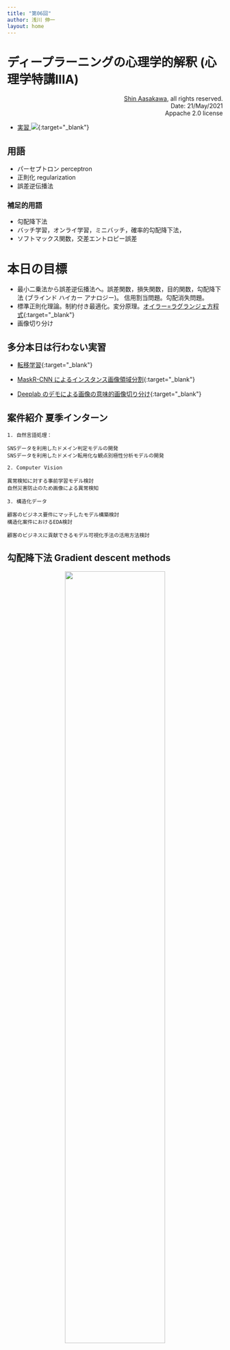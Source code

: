 ```yaml
---
title: "第06回"
author: 浅川 伸一
layout: home
---
```



# ディープラーニングの心理学的解釈 (心理学特講IIIA)

<div align='right'>
<a href='mailto:educ0233@komazawa-u.ac.jp'>Shin Aasakawa</a>, all rights reserved.<br>
Date: 21/May/2021<br/>
Appache 2.0 license<br/>
</div>

<!--
# [ディープラーニングの心理学的解釈 (心理学特講IIIA)](https://komazawa-deep-learning.github.io/)
-->

- [実習 <img src="https://komazawa-deep-learning.github.io/assets/colab_icon.svg">](https://colab.research.google.com/github/komazawa-deep-learning/komazawa-deep-learning.github.io/blob/master/notebooks/2021_0521mlp_Adam_SGD.ipynb){:target="_blank"}
<!-- - [本日の課題 <img src="https://komazawa-deep-learning.github.io/assets/colab_icon.svg">](https://github.com/komazawa-deep-learning/komazawa-deep-learning.github.io/blob/master/notebooks/2020_0529komazawa_homework.ipynb){:target="_blank"}
 -->


## 用語

- パーセプトロン perceptron
- 正則化 regularization
- 誤差逆伝播法

### 補足的用語

- 勾配降下法
- バッチ学習，オンライ学習，ミニバッチ，確率的勾配降下法，
- ソフトマックス関数，交差エントロピー誤差

<!-- ## 前回の復習

- **ディープラーニング** 深層学習, deep learning とは **信用割当問題** credit assignment problem を回避するために **畳込み** convolution 演算(処理)を用いて多層にしたニューラルネットワークのこと
	- 畳込み演算って何？
	- カーネルサイズ
	- プーリング
	- ストライド
	- パディング-->
 <!-- ハイパーパラメータとしてのカーネル(特徴)サイズ，ストライド，パディング
\[
\left[\text{畳込み}\left(\ge1\right) \rightarrow \text{プーリング}\left(\ge0\right)\right]
\times \left(\ge1\right)\rightarrow\text{全結合層}\left(\ge1\right)
\]
-->


# 本日の目標
- 最小二乗法から誤差逆伝播法へ。誤差関数，損失関数，目的関数，勾配降下法 (ブラインド ハイカー アナロジー)。 信用割当問題。勾配消失問題。
- 標準正則化理論。制約付き最適化。変分原理。[オイラー=ラグランジェ方程式](https://ja.wikipedia.org/wiki/%E3%82%AA%E3%82%A4%E3%83%A9%E3%83%BC%EF%BC%9D%E3%83%A9%E3%82%B0%E3%83%A9%E3%83%B3%E3%82%B8%E3%83%A5%E6%96%B9%E7%A8%8B%E5%BC%8F){:target="_blank"} 
- 画像切り分け

<!--- 画像切り分け
- ニューラルネットワーク，機械学習の分野で頻繁に用いられている性能向上のための技法を紹介
- この授業の目標は深層学習の心理学的な意味付けを考えることであるので，紹介する上記の技法は無関係のように思われる
- だがそうではないことを理解することが目的
-->

## 多分本日は行わない実習

<!-- - [kminst による CNN](https://github.com/ShinAsakawa/2019komazawa/blob/master/notebooks/2019keras_kmnist_demo.ipynb){:target="_blank"} -->
- [転移学習](https://colab.research.google.com/github/komazawa-deep-learning/komazawa-deep-learning.github.io/blob/master/notebooks/2020_0529transfer_learning.ipynb){:target="_blank"}

- [MaskR-CNN によるインスタンス画像領域分割](https://colab.research.google.com/github/komazawa-deep-learning/komazawa-deep-learning.github.io/blob/master/notebooks/2020_0529Mask_R_CNN_Image_Segmentation.ipynb){:target="_blank"}
- [Deeplab のデモによる画像の意味的画像切り分け](https://colab.research.google.com/github/komazawa-deep-learning/komazawa-deep-learning.github.io/blob/master/notebooks/2020_0529Semantic_segmantation_DeepLab_Demo.ipynb){:target="_blank"}


<!--
# デモ

- [グーグルによるニューラルネットワークの遊び場 (プレイグランド)](https://project-ccap.github.io/tensorflow-playground/){:target="_blank"}

- [Scavenger hunt](https://emojiscavengerhunt.withgoogle.com/){target="_blank"}
- [https://teachablemachine.withgoogle.com/](https://teachablemachine.withgoogle.com/){target="_blank"}
- [姿勢推定デモ](https://storage.googleapis.com/tfjs-models/demos/posenet/camera.html){target="_blank"}
- [Style-based GAN](https://youtu.be/kSLJriaOumA)
- [foodly による唐揚げもりつけロボット](https://rt-net.jp/service/foodly/), [YouTube](https://youtu.be/KiT_DrDjdDE)
-->


## 案件紹介 夏季インターン

<!-- 機械学習系だと自然言語処理、Computer Vision、構造化データ（テーブルデータ）の3種があり、
興味があるものに応募するイメージです(メール最下部)。
-->

```
1. 自然言語処理：

SNSデータを利用したドメイン判定モデルの開発
SNSデータを利用したドメイン転用化な観点別極性分析モデルの開発

2. Computer Vision

異常検知に対する事前学習モデル検討
自然災害防止のため画像による異常検知

3. 構造化データ

顧客のビジネス要件にマッチしたモデル構築検討
構造化案件におけるEDA検討

顧客のビジネスに貢献できるモデル可視化手法の活用方法検討
```

## 勾配降下法 Gradient descent methods

<center>
<img src="https://miro.medium.com/max/814/1*kmmjFBP5vRkKOM1SP4URpA.png" style="width:68%"><br/>

出典: [The Complete Beginner’s Guide to Deep Learning: Artificial Neural Networks](https://towardsdatascience.com/simply-deep-learning-an-effortless-introduction-45591a1c4abb)
</center>


### コスト関数

- コスト関数 cost function
- 損失関数 loss function
- 誤差関数 error function
- 目的関数 objective function

$$
p(\mathbf{y}\vert \mathbf{x};\mathbf{\theta})
$$

**最小二乗誤差**（下式）, あるいは**負の対数尤度** negative log likelifood ($-\log(x)$) など

$$
J(\mathbf{\theta})=\frac{1}{2}\mathbb{E}_{\mathbf{x,y}\sim\hat{p}_{data}}
\left\|\mathbf{y}-f(\mathbf{x};\mathbf{\theta})\right\|^2+\mbox{const.}
$$


### 交差エントロピー損失関数
ニューラルネットワークや機械学習において，予測すべき値が2値化された量，たとえば真偽値真であれば $1$ をとり，偽
であれば $0$ であったり，確率である場合には，最小化すべき目標関数(正則化項を含めて損失関数でもよい)は平均二乗
誤差 Mean Square Errors ではなく **交差エントロピー cross-entropy 損失**，あるいは交差エントロピー誤差と呼ぶ関
数が用いられる。

自乗誤差に比べて交差エントロピーを用いると学習が高速化される。
<!-- 理由は以下で説明する-->
文献的にはニューラルネットワークに交差エントロピーが導入されたのは Hinton(1989) など

交差エントロピーは次式で表される:

$$
\mathcal{L}=-t\log(y)-(1-t)\log(1-y),
$$<!-- {#eq:def-cross-entropy}-->

ここで $t$ は教師信号すなわち $1$ または $0$ をとり，$y$ はニューラルネットワークから出力された予測値。

上式は （確率とみなせる）出力 $y$ が $t$ 回起こった と解釈できる $y^t$ このときの $t$ の値はは $0$ か $1$ しか取らないので，
上式右辺は，もし $t$ が 1 であれば右辺第一項を計算し，$t$ が $0$ であれば 右辺第2項を計算することになる。

右辺第一項と右辺第二項とを別曲線として描いた下図。

<center>
<img src="/assets/cross-entropy.svg" style="width:39%"><br/>
<!--      https://raw.githubusercontent.com/komazawa-deep-learning/komazawa-deep-learning.github.io/e69ca10d8b2a4e9f34943fc302e5eafc7dbd934d/assets/cross-entropy.svg-->
交差エントロピーのグラフ
</center>

ここで対数 $\log$ の底は $e$ や $2$ が用いられる。

## エントロピー
エントロピーには熱力学エントロピーと情報論的エントロピーと $2$ 種類存在するがどちらも同じ形式をしている。情報
論的には平均エントロピー $H$ を以下のように定義する

$$
H[X]=-\sum_i X_i\log(X_i)
$$ 

上式 は 平均情報量 [@Shannon1948] とも呼ばれる。連続変量の場合には総和記号 $\sum$ が積分記号 $\int$ となって 
$$
H[x]=-\int x\log(x)\;dx
$$

<center>
<img src="/assets/shannon-entropy.svg" style="width:29%"><br/>
シャノンのエントロピー
</center>

### まとめ

- コスト関数，損失関数，誤差関数，目的関数，はほぼ同じような意味で用いられる
- 代表的なコスト関数として，最小自乗誤差，交差エントロピー誤差，などがある
- 出力が確率で与えられるような問題，たとえば，分類問題などでは交差エントロピー誤差関数が用いられる



## 一般化とオーバーフィッティング，アンダーフィッティング
<!--Generalization, Overfitting and Under-fitting-->

- データへの当てはまりが良いことが良いモデルではない
- 未知のデータに対してどれほど当てはまるのかがモデルの性能を決める
<!--
* 訓練データ training data 実際に学習に用いたデータ
* テストデータ test data 未知のデータ，訓練時には使用していないデータ
-->
* オーバーフィッティング 訓練データへの過剰適合
* アンダーフィッティング 訓練データを十分に学習できない場合
<!--
* データ数(*小*) アンダーフィットする可能性**大**
-->

<center>
<img src="/assets/04_07underOverFittings.svg" style="width:59%"><br/>
</center>

- [多項回帰による過剰適合，デモ <img src="/assets/colab_icon.svg">](https://colab.research.google.com/github/ShinAsakawa/ShinAsakawa.github.io/blob/master/notebooks/2020Sight_Visit_polynomilal_fittings_demo.ipynb)

<!--
It's not a good idea to test a machine learning model on a dataset which we used to train it, since it won't g
ive any indication of how well our model performs on unseen data. The ability to perform well on unseen data i
s called generalization, and is the desirable characteristic we want in a model.
When a model performs well on training data (the data on which the algorithm was trained) but does not perform
 well on test data (new or unseen data), we say that it has overfit the training data or that the model is ove
rfitting. This happens because the model learns the noise present in the training data as if it was a reliable
 pattern. 
Conversely, when a model does not perform well on training data (i.e. it fails to capture patterns present in 
the training data) as well as unseen data then it is said to be under-fitting. That is, the model is unable to
 capture patterns present in the training data. 
A smaller dataset can significantly increase the chance of overfitting. This is because it is much tougher to 
separate reliable patterns from noise when the dataset is small. [1]
Examples of overfitting and under-fitting
-->

$y = w_0 + w_1 x$, 

$y = w_0 + w_1 x_1 + w_2 x_2$, 

$y = w_0 + w_1 x_1 +\cdots + x_nx_n$


<!--
Suppose we have the following dataset (red points in the figure), where we have only one input variable x and 
one output variable y. 

If we fit y = w0 + w1x to the above dataset, we get the straight line fit as shown above. Note that this is no
t a good fit since it is quite far from many data points. This is an example of under-fitting. 

Now, if we add another feature x2 and fit y = w0 + w1x1 + w2x2 then we'll get a curve fit as shown above. (Sid
e note: This is still a linear model. x2 is a feature, i.e. input. The weights are w's and they are interactin
g linearly with the features x and x2. The curve we are fitting is a quadratic curve). As you can see, this is
 slightly better since it passes much closer to the data points above. 

If we keep adding more features we'll get a curve that is more and more complex and that passes through more a
nd more data points. Above figure shows an example. This is an example of overfitting. In this case, we are pe
rforming polynomial fitting y = w0 + w1x1 + w2x2 + ... + wdxd.
Even though the fitted curve passes through almost all points, it won't perform well on unseen data. 
-->

### オーバーフィッティングの回避
<!-- Strategies to Avoid Overfitting

One way to avoid overfitting it to collect more data. However, that is not always feasible. Below are some oth
er strategies to overcome the problem of overfitting - regularization and cross-validation. -->
### 正則化 Regularization

モデルの複雑さを調整する

<!--
In regularization, we combat overfitting by controlling the model's complexity, i.e. by introducing an additio
nal term in our cost function in-order to penalize large weights. This biases our model to be simpler, where s
impler is weights of smaller magnitude (or even zero). We want to make the weights smaller, because complex mo
dels and overfitting are characterized by large weights. Recall the mean-squared error cost function, 
J(w)=1nn∑i=1(y(xi)−yit)2
-->

### L2 正則化 リッジ回帰 
<!--Regularization or Ridge Regression-->

$$
\text{目的関数} = \text{誤差} + \lambda \left|w\right|^2
$$

<!--
In L2 regularization, a commonly used regularization technique, we add a penalty proportional to the squared m
agnitude of each weight. Our new cost function with L2 regularization is as follows:-
J(w)=1nn∑i=1(y(xi)−yit)2+λ||w2||
where, the first term is the same as in regular linear regression (without any regularization), and the second
 term is the regularization term. λ is a hyper-parameter that we choose and decides the regularization strengh. Larger values of λ imply more regularization, i.e. smaller values for the model parameters. ||w2|| is w12  w22 + ... wd2. 
-->
- L2 正則化はパラメータの絶対値が大きくなると罰則項 pernalty term として作用

<!--
L2 regularization penalizes the larger weights more (since the penalty is proportional to the weight squared).
 For example, reducing w = 10 to w = 9 has a larger effect on the penalty term (102-92) than reducing w = 3 to
 w = 2 (32-22).  
-->
### L1 正則化 Lasso 回帰 <!--Regularization or Lasso Regression-->

$$
\text{目的関数} = \text{誤差} + \lambda\left|w\right|
$$

<!--
In L1 regularization, we the penalty term is λ ||w||. That is, our cost function is:
J(w)=1nn∑i=1(y(xi)−yit)2+λ||w||
-->
<!--
An interesting property of L1 regularization is that model's parameters become sparse during optimization, i.e
. it promotes a larger number of parameters w to be zero. This is because smaller weights are equally penalize
d as larger weights, whereas in L2 regularizations, larger weights are being penalized much more. This sparse 
property is often quite useful. For example, it might help us identify which features are more important for m
aking predictions, or it might help us reduce the size of a model (the zero values don't need to be stored). 
Ordinary least square (which we saw earlier in linear regression) with L2 regularization is known as Ridge Reg
ression and with L1 regularization it is known as Lasso Regression.
Cross Validation and Validation Datasets
-->

### 正則化項

- 簡潔さ原理 simplicity principle L1
- 滑らかさ原理 smoothness principle L2
- 疎性原理 sparseness principle L0

<center>
<img src="/assets/Regularization.svg" style="width:44%"><br/>
</center>

#### 正則化項の影響

<center>
<img src="/assets/2001Hastie_p84.png" style="width:66%"><br/>
<img src="/assets/2001Hastie_p89.png" style="width:66%"><br/>
<img src="/assets/2001Hastie_p91.png" style="width:69%"><br/>
</center>
Hastie (2001) より

### まとめ

- アンダーフィッテイングとオーバーフィッティング
- データ数に比べて，推定すべきパラメータが多過ぎ = オーバーフィッティング
- データ数に比べて，推定すべきパラメータが少な過ぎ = アンダーフィッティング
- 正則化 L1, L2, L0, エラスティック
- 正則化項の大きさ $\lambda$ はハイパーパラメータと呼ぶ


## 交差妥当性 cross validation

<!--
is a method for finding the best hyper-parameters of a model. 
For example, in gradient descent, we need to choose a stopping criteria. 
The simplest stopping criteria is to check whether our accuracy is improving on the training dataset. 
However, this is prone to overfitting since the model might be capturing noise present in the training data as reliable patterns. -->

## ホールド・アウト法 Holdout method

データを訓練データと検証データに分割 
<!--
We can overcome this problem by not using the entire training data while training a model. 
Instead we will hold out some data (validation dataset) and we'll train only on remaining data. 
For example, we can split our training dataset into 70/30 and use 70% data for training and 30% data for validation. 
In the above example of gradient descent, now we train our algorithm on the training data, but check whether or not our model is getting better on the validation dataset. 
This is known as the holdout method and it is one of the simplest cross validation methods. 
We can also use the validation data for other types of experimentation. Such as if we want to run multiple experiments where we choose different features to use to train our machine learning model. 
-->

- kホールド法 K-fold Cross Validation

データを k 個に分割して, k-1 データで訓練，残りの 1 で検証
<!--
In K-fold cross validation, the dataset is divided into k separate parts. We repeat training process k times. 
Each time, one part is used as validation data, and the rest is used for training a model. 
Then we average the error to evaluate a model. Note that k-fold cross validation increases the computational requirements for training our model by a factor of k.
-->

<!--
The main advantages of k-fold cross validation are that 
1. It is more robust to over-fitting than the holdout method when performing large number of experiments. 
2. It is better to use when the dataset size is small. This is because when performing k-fold cross-validation, we can use a much smaller validation split (say 10% instead of 30%) since we are testing the model on various subsamples of the data being in the 10%.
Leave-one-out cross validation is a special instance of k-fold cross validation in which k is equal to the number of data points in the dataset. 
Each time, we hold out a single data point and train a model on rest of the data. 
We use the single data point to test our model. Then we calculate the average error to evaluate a model.
-->


- 初期停止 early stopping

オーバーフィッティングを避ける方法の一つ: 学習打ち切り基準

<center>
<img src="/assets/04_07earlyStopping.svg" style="width:66%"><br/>
</center>



## SGD は SDG に貢献できるのか？

報道などで昨今耳にする SDG 持続可能な成長目標 ですが，大変紛らわしいことに，ニューラルネットワーク，機械学習の分野では SGD があります。

同じ ３ 文字で同じ文字で，順番が異なるだけでややこしいですが， SGD は 確率的勾配降下法 Stochastic Gradient Descent methods のことです。
レオン・ボットーらを中心に，

前回までと同様に，この授業では，損失関数，目標関数，誤差関数，を区別せずに用います。
ニューラルネットワークに限らず最適化手法として，これら関数の最大化，もしくは最小化を行うことを学習と呼びます。



<center>
<img src='https://komazawa-deep-learning.github.io/assets/2014Imgur_Saddle_point.gif' style='width:74%'><br>
<img src='https://komazawa-deep-learning.github.io/assets/2014Imgur_Beales_function.gif' style='width:74%'><br>
<img src='https://komazawa-deep-learning.github.io/assets/2014Imgur_Long_Valley.gif' style='width:74%'><br>
</center>


## 整流線型ユニット ReLU (Recutified Linear Unit)

**整流線型ユニット ReLU** とは，ニューラルネットワークの活性化関数の一つです。
シグモイド関数や，ハイパータンジェント関数に比べて，極端に単純な形をしています。
駄菓子菓子，生理学との対応についても根拠を持っています。

<!-- The **ReLU** (rectified linear unit) layer is another step to our convolution layer. 
You’re applying an activation function onto your feature maps to increase non-linearity in the network. 
This is because images themselves are highly non-linear! 
It removes negative values from an activation map by setting them to zero.

Convolution is a linear operation with things like element wise matrix
multiplication and addition. 
The real-world data we want our CNN to learn will be non-linear. 
We can account for that with an operation like ReLU. 
You can use other operations like tanh or sigmoid. ReLU, however, is a popular choice because it can train the network faster without any major penalty to generalization accuracy.

Want to dig deeper? Try Kaiming He, et al. [Delving Deep into Rectifiers: Surpassing Human-Level Performance on ImageNet Classification](https://arxiv.org/abs/1502.01852).

If you need a little more info about [the absolute basics of activation functions, you can find that here](https://towardsdatascience.com/simply-deep-learning-an-effortless-introduction-45591a1c4abb)!


Here’s how our little buddy is looking after a ReLU activation function turns all of the negative pixel values black


```python
viz_layer(activated_layer)
```

<center>
<img src="https://komazawa-deep-learning.github.io/assets/output2.jpg" style="width:84%">
</center>
-->



# 標準正則化理論と条件付き最適化

視覚情報処理の分野では，ディビッド・マー David Marr や トマソ・ポッジオ らによって視覚情報処理を定式化する研究が行われました。
以下に論文を引用します。

<div align="center" style="width:94%">
<img src="https://komazawa-deep-learning.github.io/assets/1985Poggio_2.svg" style="width:98%">
</div>

以下に上記引用部分の拙訳を付けます:

データ $y$ から $z$ を見つけ出す不良設定問題の正則化
$$
Az = y
$$
では，正則化項 $\left\|\cdot\right\|$ の選択と汎関数の安定化項 $\left\|Pz\right\|$ が必要となる。
標準正則化理論においては，$A$ は線形演算子，ノルムは 2 次，$P$ は線形である。
2 種類の方法が適用可能である。
すなわち 
1. $\left\|Az-y\right\|\leqslant\epsilon$ を満たし，次式を最小化する $z$ を探す
$$
\left\|Pz\right\|^2
$$

2. 次式を最小化する $z$ を探す
$$
\left\|Az-y\right\|+\lambda\left\|Pz\right\|^2,
$$
ここで $\lambda$ はいわゆる正則化パラメータである。

最初の方法は，十分にデータを近似し，かつ，「基準」$\left\|Pz\right\|$ を最小化するという意味で「正則」な $z$ を探す方法である。
二番目の方法は，$\lambda$ が正則化の程度と解のデータへの近似とをコントロールする。
標準正則化理論は，最良の $\lambda$ を決定する手法を提供する。
標準正則化の手法は，上式に制約を導入することで変分原理の問題としている。
最小化するコストは物理的制約条件を満たす良い解を反映している。
すなわち，データへの近似もよく，かつ，正則化項 $\left\|Pz\right\|^2$ も小さいことを意味する。
$P$ は問題の物理的制約を表しており，2 次の変分原理であり，解空間内での唯一解が存在する。
標準正則化手法は，不良設定問題に対して注意深い分析が必要であることを注記しておく。
ノルム $\left\|\cdot\right\|$，正則化関数 $\left\|Pz\right\|$, および，汎関数空間の選択は数学的性質と，物理的説得性を有する必要がある。
これらにより，正しい正則化の詳細条件が定まる。

変分原理は物理学，経済学，工学，で幅広く用いられている。例えば物理学における基本法則は変分原理を用いて，
エネルギーやラグランジェ関数を用いて簡潔に表現されている。

<!--
- [上を訳してみました。github.io だと数式が表示されない場合があるため colab にしています](https://github.com/komazawa-deep-learning/komazawa-deep-learning.github.io/blob/master/notebooks/2020_0529Poggios_standard_regularization_translation.ipynb){:target="_blank"}
-->

様々な視覚課題に適用されていて，以下のようなリストが挙げられています。

<div align="center" style="width:94%">
<img src="https://komazawa-deep-learning.github.io/assets/1985Poggio_1.svg" style="width:44%">
<img src="https://komazawa-deep-learning.github.io/assets/1985Poggio_3math.svg" style="width:44%">
<!-- <div align="left" sytle="width:49%">
1. Edge detection
1. Spatio-temporal interpolation and approximation
1. Computation of optical flow
1. Computation of lightness and albedo
1. Shape from contours
1. Shape from texture
1. Shape from shading
1. Binocular stereo matching
1. Structure from motion
1. Structure from stereo
1. Surface reconstruction
1. Computation of surface colour
</div>
-->
</div>

<!--
The regularization of the ill-posed problem of finding $z$ from
the 'data' $y$

\begin{equation}
Az=y \;\;\;\;\;\;\;\;\;\;(1)
\end{equation}

requires the choice of norms $||\cdot||$ and of a stabilizing functional
$|Pz|$.  In standard regularization theory, $A$ is a linear operator, the
norms are quadratic and $P$ is linear.  Two methods that can be applied
are: (1) among $z$ that satisfy $|Az-y|<\epsilon$ find $z$ that minimizes
$\epsilon$ depends on the estimated measurement errors and is zero if the
data are noiseless

\begin{equation}
|Pz|^{2} \;\;\;\;\;\;\;\;\;\;(2)
\end{equation}

p(2) find $z$ minimizes

\begin{equation}
|Az-y|^2+\lambda|Pz|^2 \;\;\;\;\;\;\;\;\;\;(3)
\end{equation}

where $\lambda$ is a so-call regualarization parameter.

- Bridging the Gaps Between Residual Learning, Recurrent Neural Networks and Visual Cortex by Qianli Liao and Tomaso Poggio は注目すべき？ 
- ResNet の解釈

- Hinton, Deep Learning, (Rumelhart backprop also) は Sutton の Bitter lesson の具現化である。end-to-end 一気通貫学習は，特徴抽出(特徴分析)，表現学習(内部表象)，分類器(意思決定)を含む。
-->

<!--
Roe et. al (1992) Visual Projections Routed to the Auditory Pathway in Ferrets: Receptive Fields of Visual Neurons in Primary Auditory Cortex
-->

<!-- How does cortex that normally processes inputs from one sensory
modality respond when provided with input from a different modality? We
have addressed such a question with an experimental preparation in which
retinal input is routed to the auditory pathway in ferrets. Following
neonatal surgical manipulations, a specific population of retinal ganglion
cells is induced to innervate the auditory thalamus and provides visual
input to cells in auditory cortex (Sur et al., 1988).  We have now examined
in detail the visual response properties of single cells in primary
auditory cortex (A 1) of these rewired animals and compared the responses
to those in primary visual cortex (V1) of normal animals. Cells in A 1 of
rewired animals differed from cells in normal V1: they exhibited larger
receptive field sizes and poorer visual responsivity, and responded with
longer latencies to electrical stimulation of their inputs. However,
striking similarities were also found. Like cells in normal V1, A 1 cells
in rewired animals exhibited orientation and direction selectivity and had
simple and complex receptive field organizations. Furthermore, the degree
of orientation and directional selectivity as well as the proportions of
simple, complex, and nonoriented cells found in A1 and V1 were very
similar. These results have significant implications for possible
commonalities in intracortical processing circuits between sensory
cortices, and for the role of inputs in specifying intracortical circuitry.

あるモダリティからの入力を通常処理する皮質は、異なるモダリティからの入力を与えられたときにどのように反応するのだろうか？網膜入力が西洋イタチ，フェレットの聴覚経路にルーティングされる実験でそのような状況を作り出した。新生児外科手術に続いて、網膜神経節細胞の特定の集団が聴覚視床を神経支配するように誘導し、聴覚皮質の細胞に視覚的な入力を提供した（Sur et al 1988）。
今回、これらの再配線された動物の一次聴覚皮質（A1）における単細胞の視覚反応特性を詳細に調べ、正常な動物の一次視覚皮質（V1）におけるそれらとの反応を比較した。
再配線された動物の A1 細胞は、正常な V1 細胞とは異なっていた：それらはより大きい受容野の大きさと劣った視覚的反応性を示し、入力電気刺激に対してより長い潜時で反応した。
だが、驚くほどの類似点も見つかった。正常な V1 の細胞と同様、再配線された動物の A1 細胞は、方向選択性と方位選択性を示し、単純型，複雑型の受容野組織を有していた。
さらに、方位選択性および方向選択性、ならびに A1および V1 に見られる単純、複雑、および無配向のセルの割合は非常に類似していた。
これらの結果は、皮質内処理回路における知覚皮質間の可能な共通性、および皮質内回路の指定における入力の役割に対して重要な意味を持つ。
-->

<!--
- Metin and Frost (1988) Visual responses of neurons in somatosensory cortex of hamsters with experimentally induced retinal projections to somatosensory thalamus
-->

<!--
These experiments investigate the capacity of thalamic and cortical
structures in a sensory system to proces..  information of a modality
normally associated with another system. Retinal ganglion ceUs in newborn
Syrian hamsters were made to project permanently to the main thalamic
somatosensory (ventrobasal) nucleus. When the animals were adults, single
unit recordings were made in the somatosensory cortices, the principal
targets of the ventrobasal nucleus. The somatosensory neurons responded to
visual stimulation of distinct receptive fields, and their response
properties resembled, in several characteristic features, those of normal
visual cortical neurons. In the visual cortex of normal animals and the
somatosensory cortex of operated animals, the same functional categories of
neurons occurred in similar proportions, and the neurons' selectivity for
the orientation or direction of movement of visual stimuli was
comparable. These results suggest that thalamic nuclei or cortical areas at
corresponding levels in the visual and somatosensory pathways perform
similar transformations on their inputs.

実験で視床と皮質の能力を調べた。モダリティの情報を処理するための感覚システムの構造
通常は他のシステムと関連付けられています。
新生児シリアンハムスターの網膜神経節細胞は、主に視床の体性感覚（腹側基底核）核に永久的に突出するように作られた。
動物が成体のときは、腹側基底核の主な標的である体性感覚皮質において単一単位の記録が行われた。
体性感覚ニューロンは、異なる受容野の視覚刺激に応答し、そしてそれらの応答特性は、いくつかの特徴的な特徴において、正常な視覚皮質ニューロンのそれらに似ていた。
正常な動物の視覚皮質および手術された動物の体性感覚皮質において、同じ機能範疇のニューロンが同様の割合で生じ、そしてニューロンの選択性は
視覚刺激の運動の方向または方向は
同程度の。
これらの結果は、視経路および体性感覚経路における対応するレベルの視床核または皮質領域がそれらの入力に対して同様の変換を実行することを示唆している。
-->


## 畳み込み演算を利用したニューラルネットワーク

<div align="center">
<!--<img src='https://komazawa-deep-learning.github.io/assets/2012AlexNet.svg" style="width:94%">-->
<img src="https://komazawa-deep-learning.github.io/assets/Neocognitron.svg" style="width:74%">
<img src="https://komazawa-deep-learning.github.io/assets/Fukushima.jpeg" style="width:24%"><br>
ネオコグニトロンの概略図(Fukushima, 1979)<br>
</div>


## LeNet5 (LeCun, 1998)
<center>
<img src="https://komazawa-deep-learning.github.io/assets/1998LeCun_Fig2_CNN.svg" style='width:94%'><br>
LeCun (1998) より
</center>

## AlexNet (Krizensky, et al., 2012)

<center>
<img src="https://komazawa-deep-learning.github.io/assets/2012AlexNet.svg" style="width:94%"><br/>
Krzensky et al (2012) より
</center>

## GooLeNet (Inception) (Szegedy et. al, 2014)

<center>
<img src="https://komazawa-deep-learning.github.io/assets/2014Szegedy_GoogLeNet.svg" style='width:99%'><br/>
</center>

<!-- <center>
<img src='https://komazawa-deep-learning.github.io/assets/2013Uijings_Selective_Search_Fig1.svg' style='width:94%'><br>
空間ピラミッド (2015) より
</center>



<div align="center" style="width:94%">
	<img src="https://komazawa-deep-learning.github.io/assetsdmoulin_gif/full_padding_no_strides.gif" style="width:33%">
	<img src="https://komazawa-deep-learning.github.io/assetsdmoulin_gif/same_padding_no_strides_transposed.gif" style="width:33%"><br/>
	<div align="left" style="width:66%">
		左:入力層 5x5青，出力層緑，カーネルサイズ3x3, フルパディング，ストライド=1.
		右:入力層 5x5青，出力層緑，カーネルサイズ3x3, フルパディング，ストライド=1. トランスポーズド畳み込み
	</div>
	<img src="https://komazawa-deep-learning.github.io/assetsdmoulin_gif/numerical_max_pooling.gif" style="width:33%">
	<img src="https://komazawa-deep-learning.github.io/assetsdmoulin_gif/numerical_average_pooling.gif" style="width:33%"><br/>
	<div align="left" style="width:66%">
		左: 最大値プーリング。
		右: 平均値プーリング
	</div>
	<div align="left" style="width:66%">
		Dmoulin and Visin (2020) より
	</div>
	<img src="https://komazawa-deep-learning.github.io/assetsdmoulin_gif/padding_strides.gif" style="width:33%">
	<img src="https://komazawa-deep-learning.github.io/assetsdmoulin_gif/padding_strides_odd.gif" style="width:33%">
	<img src="https://komazawa-deep-learning.github.io/assetsdmoulin_gif/padding_strides_odd_transposed.gif" style="width:33%"><br/>
	<div align="left" style="width:66%">
		左: padding_strides, 中:padding_strides_odd, 右:padding_stride_transposed
	</div>
	<img src="https://komazawa-deep-learning.github.io/assetsdmoulin_gif/same_padding_no_strides.gif" style="width:33%">
	<img src="https://komazawa-deep-learning.github.io/assetsdmoulin_gif/same_padding_no_strides_transposed.gif" style="width:33%">
    <div align="left" style="width:66%">
	 右:same_padding_no_strides, 左: same_padding_no_strides_transposed
	</div>
	<img src="https://komazawa-deep-learning.github.io/assetsdmoulin_gif/arbitrary_padding_no_strides.gif" style="width:33%">
	<img src="https://komazawa-deep-learning.github.io/assetsdmoulin_gif/arbitrary_padding_no_strides_transposed.gif" style="width:33%">
    <div align="left" style="width:66%">
	 右:arbitrary padding no strides, 左: artibtrary padding no stride transposed
	</div>
</div>
-->


### イメージネットコンテスト，アレックスネットの出力にみる問題点

<div align="center" style="width:89%">
	<img src="https://komazawa-deep-learning.github.io/assets/2012AlexNetResult0.svg" style="width:33%">
	<img src="https://komazawa-deep-learning.github.io/assets/2012AlexNetResult.svg" style="width:33%">
	<div align="left" style="width:66%">
	アレックスネットの結果: 画像のすぐ下の英単語は正解ラベルを表す。Krizensky et. al (2012) Fig. 4 より。
	ピンク色は正解ラベルの確率を表す。ブルーは不正解ラベル判断確率を表している。
	チェリーが正解であるが，画像を見る限り，第一回答候補のダルマチアンを正解だと考えても問題は無いと考えられる。
</div>
</div>

### 画像切り出し

1. 物体位置
3. 物体認識 object recognition
2. 意味的切り出し semantic segmentation
4. 対象切り出し instance segmentation
5. 特徴点抽出 keypoint
6. パノプティック切り出し

<div align="center">
	<img src="https://komazawa-deep-learning.github.io/assets/2017DangHa_History_Of_Object_Recognition_ja.svg" style="width:99%"><br/>
	Dang and Ha (2017) より
</div>


# 転移学習

<div align="center" style="width:99%">
<img src="https://komazawa-deep-learning.github.io/assets/2017Li_Deeper_Broader_fig1ja.svg" style="width:84%"><br/>
</div>

<!---
- [活性化関数](../activation_functions/)
-->

<!-- 
<div align="center">
<img src='https://komazawa-deep-learning.github.io/assets2019Inception_screenshot.png' style='width:84%'><br>
<div align="left"  style="width:69%">
映画インセプションのスクリーンショット。
 
[Netflix](https://www.netflix.com/watch/70131314?trackId=14170286&tctx=3%2C0%2C9a10a321-9c1f-4396-b5df-00b5b84e6917-23965358%2C3d0e40f0-b286-48eb-afb3-2c7c501c86fc_86910893X3XX1558568676167%2C3d0e40f0-b286-48eb-afb3-2c7c501c86fc_ROOT){target="_blank"} <br/>
<https://www.netflix.com/watch/70131314?trackId=14170286&tctx=3%2C0%2C9a10a321-9c1f-4396-b5df-00b5b84e6917-23965358%2C3d0e40f0-b286-48eb-afb3-2c7c501c86fc_86910893X3XX1558568676167%2C3d0e40f0-b286-48eb-afb3-2c7c501c86fc_ROOT><br/>

『インセプション』（原題: Inception）は、クリストファー・ノーラン監督・脚本・製作による2010年のアメリカのSFアクション映画。第83回アカデミー賞では作品賞、脚本賞、撮影賞、視覚効果賞、美術賞、作曲賞、音響編集賞、録音賞の8部門にノミネートされ、撮影賞、視覚効果賞、音響編集賞、録音賞を受賞した。全米脚本家組合賞ではオリジナル脚本賞を受賞した。
[日本語ウィキペデイアより](https://ja.wikipedia.org/wiki/%E3%82%A4%E3%83%B3%E3%82%BB%E3%83%97%E3%82%B7%E3%83%A7%E3%83%B3){target="_blank"}

</div>
</div>

<div align="center" style="width:94%">
	<img src='https://komazawa-deep-learning.github.io/assetsInception3.svg' style="width:94%"></br>
	<img src='https://komazawa-deep-learning.github.io/assets2015GoogLeNet_Inception.svg' style="width:74%"></br>
	<div align="left">
Inception モジュール
</div>
</div>
 -->

<!-- 
</center>
<center>
<img src='https://komazawa-deep-learning.github.io/assets2014Cadieu_Fig3.svg' style='width:74%'>
</center>
-->

